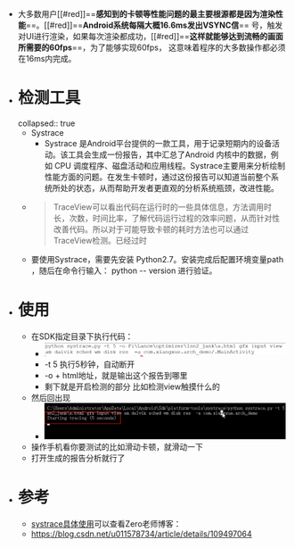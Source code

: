- 大多数用户[[#red]]==**感知到的卡顿等性能问题的最主要根源都是因为渲染性能**==。[[#red]]==**Android系统每隔大概16.6ms发出VSYNC信**==
  号，触发对UI进行渲染，如果每次渲染都成功，[[#red]]==**这样就能够达到流畅的画面所需要的60fps**==，为了能够实现60fps，
  这意味着程序的大多数操作都必须在16ms内完成。
- # 检测工具
  collapsed:: true
	- Systrace
		- Systrace 是Android平台提供的一款工具，用于记录短期内的设备活动。该工具会生成一份报告，其中汇总了Android 内核中的数据，例如 CPU 调度程序、磁盘活动和应用线程。Systrace主要用来分析绘制性能方面的问题。在发生卡顿时，通过这份报告可以知道当前整个系统所处的状态，从而帮助开发者更直观的分析系统瓶颈，改进性能。
	- >TraceView可以看出代码在运行时的一些具体信息，方法调用时长，次数，时间比率，了解代码运行过程的效率问题，从而针对性改善代码。所以对于可能导致卡顿的耗时方法也可以通过TraceView检测。已经过时
	- 要使用Systrace，需要先安装 Python2.7。安装完成后配置环境变量path ，随后在命令行输入： python -- version 进行验证。
- # 使用
	- 在SDK指定目录下执行代码：
		- ![image.png](../assets/image_1692867593852_0.png)
		- -t 5 执行5秒钟，自动断开
		- -o + html地址，就是输出这个报告到哪里
		- 剩下就是开启检测的部分 比如检测view触摸什么的
	- 然后回出现
		- ![image.png](../assets/image_1692867671339_0.png)
	- 操作手机看你要测试的比如滑动卡顿，就滑动一下
	- 打开生成的报告分析就行了
- # 参考
	- [systrace具体使用](https://www.jianshu.com/p/e73768e66b8d)可以查看Zero老师博客：
	- https://blog.csdn.net/u011578734/article/details/109497064